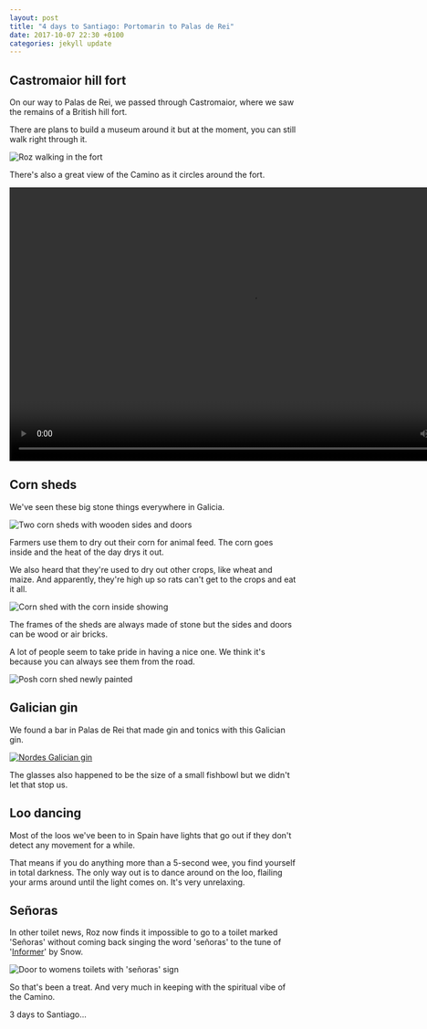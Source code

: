 ```yaml
---
layout: post
title: "4 days to Santiago: Portomarin to Palas de Rei"
date: 2017-10-07 22:30 +0100
categories: jekyll update
---
```


## Castromaior hill fort

On our way to Palas de Rei, we passed through Castromaior, where we saw the remains of a British hill fort.

There are plans to build a museum around it but at the moment, you can still walk right through it.

![Roz walking in the fort](https://github.com/tombye/trexit/raw/gh-pages/assets/images/roz-in-castromaior-fort.jpg)

There's also a great view of the Camino as it circles around the fort.

<video src="https://github.com/tombye/trexit/raw/gh-pages/assets/images/view-from-castromaior-fort.mp4" controls height="480" width="848" preload="metadata"><a href="https://github.com/tombye/trexit/raw/gh-pages/assets/images/view-from-castromaior-fort.mp4">Download this video of the view from Castromaior fort.</a></video>

## Corn sheds

We've seen these big stone things everywhere in Galicia.

![Two corn sheds with wooden sides and doors](https://github.com/tombye/trexit/raw/gh-pages/assets/images/corn-sheds-in-shade.jpg)

Farmers use them to dry out their corn for animal feed. The corn goes inside and the heat of the day drys it out.

We also heard that they're used to dry out other crops, like wheat and maize. And apparently, they're high up so rats can't get to the crops and eat it all.

![Corn shed with the corn inside showing](https://github.com/tombye/trexit/raw/gh-pages/assets/images/corn-shed-with-corn-showing.jpg)

The frames of the sheds are always made of stone but the sides and doors can be wood or air bricks.

A lot of people seem to take pride in having a nice one. We think it's because you can always see them from the road.

![Posh corn shed newly painted](https://github.com/tombye/trexit/raw/gh-pages/assets/images/fancy-corn-shed.jpg)

## Galician gin

We found a bar in Palas de Rei that made gin and tonics with this Galician gin.

<a href="https://www.ginfestival.com/products/nordes"><img src="https://github.com/tombye/trexit/raw/gh-pages/assets/images/nordes-gin.jpg" alt="Nordes Galician gin" /></a>

The glasses also happened to be the size of a small fishbowl but we didn't let that stop us.

## Loo dancing

Most of the loos we've been to in Spain have lights that go out if they don't detect any movement for a while. 

That means if you do anything more than a 5-second wee, you find yourself in total darkness. The only way out is to dance around on the loo, flailing your arms around until the light comes on. It's very unrelaxing.

## Señoras 

In other toilet news, Roz now finds it impossible to go to a toilet marked 'Señoras' without coming back singing the word 'señoras' to the tune of '[Informer](https://m.youtube.com/watch?v=StlMdNcvCJo?t=12s)' by Snow. 

![Door to womens toilets with 'señoras' sign](https://github.com/tombye/trexit/raw/gh-pages/assets/images/senoras.jpg)

So that's been a treat. And very much in keeping with the spiritual vibe of the Camino.

3 days to Santiago...

